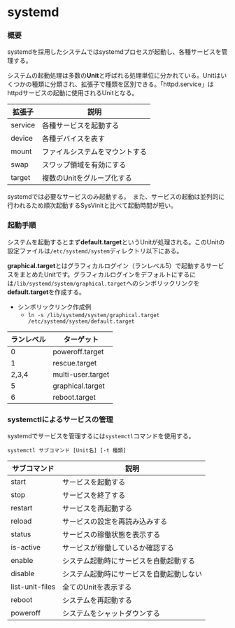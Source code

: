 # systemd

### 概要

systemdを採用したシステムではsystemdプロセスが起動し、各種サービスを管理する。

システムの起動処理は多数の**Unit**と呼ばれる処理単位に分かれている。Unitはいくつかの種類に分類され、拡張子で種類を区別できる。「httpd.service」はhttpdサービスの起動に使用されるUnitとなる。

|拡張子|説明|
|---|---|
|service|各種サービスを起動する|
|device|各種デバイスを表す|
|mount|ファイルシステムをマウントする|
|swap|スワップ領域を有効にする|
|target|複数のUnitをグループ化する|

systemdでは必要なサービスのみ起動する。　また、サービスの起動は並列的に行われるため順次起動するSysVinitと比べて起動時間が短い。

### 起動手順

システムを起動するとまず**default.target**というUnitが処理される。このUnitの設定ファイルは`/etc/systemd/system`ディレクトリ以下にある。

**graphical.target**とはグラフィカルログイン（ランレベル5）で起動するサービスをまとめたUnitです。グラフィカルログインをデフォルトにするには`/lib/systemd/system/graphical.target`へのシンボリックリンクを**default.target**を作成する。

- シンボリックリンク作成例
    - `ln -s /lib/systemd/system/graphical.target /etc/systemd/system/default.target`

|ランレベル|ターゲット|
|---|---|
|0|poweroff.target|
|1|rescue.target|
|2,3,4|multi-user.target|
|5|graphical.target|
|6|reboot.target|

### systemctlによるサービスの管理

systemdでサービスを管理するには`systemctl`コマンドを使用する。

`systemctl サブコマンド [Unit名] [-t 種類] `

|サブコマンド|説明|
|---|---|
|start|サービスを起動する|
|stop|サービスを終了する|
|restart|サービスを再起動する|
|reload|サービスの設定を再読み込みする|
|status|サービスの稼働状態を表示する|
|is-active|サービスが稼働しているか確認する|
|enable|システム起動時にサービスを自動起動する|
|disable|システム起動時にサービスを自動起動しない|
|list-unit-files|全てのUnitを表示する|
|reboot|システムを再起動する|
|poweroff|システムをシャットダウンする|

